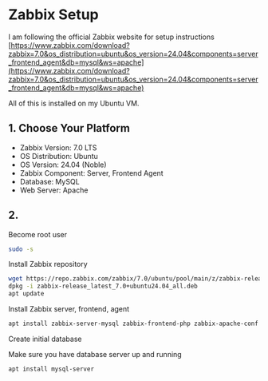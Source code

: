 # Zabbix Setup

I am following the official Zabbix website for setup instructions 
[https://www.zabbix.com/download?zabbix=7.0&os_distribution=ubuntu&os_version=24.04&components=server_frontend_agent&db=mysql&ws=apache](https://www.zabbix.com/download?zabbix=7.0&os_distribution=ubuntu&os_version=24.04&components=server_frontend_agent&db=mysql&ws=apache)

All of this is installed on my Ubuntu VM.

## 1. Choose Your Platform

- Zabbix Version: 7.0 LTS
- OS Distribution: Ubuntu
- OS Version: 24.04 (Noble)
- Zabbix Component: Server, Frontend Agent
- Database: MySQL
- Web Server: Apache

## 2. 

Become root user

```sh
sudo -s
```

Install Zabbix repository

```sh
wget https://repo.zabbix.com/zabbix/7.0/ubuntu/pool/main/z/zabbix-release/zabbix-release_latest_7.0+ubuntu24.04_all.deb
dpkg -i zabbix-release_latest_7.0+ubuntu24.04_all.deb
apt update 
```

Install Zabbix server, frontend, agent

```sh
apt install zabbix-server-mysql zabbix-frontend-php zabbix-apache-conf zabbix-sql-scripts zabbix-agent
```

Create initial database

Make sure you have database server up and running

```sh
apt install mysql-server
```

